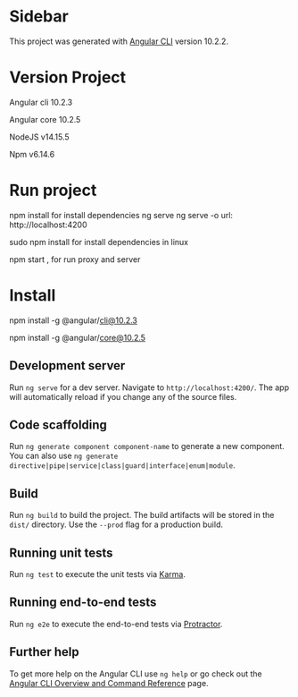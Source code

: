 # Sidebar

This project was generated with [Angular CLI](https://github.com/angular/angular-cli) version 10.2.2.

# Version Project 

Angular cli 10.2.3

Angular core 10.2.5

NodeJS v14.15.5

Npm v6.14.6

# Run project
npm install for install dependencies
ng serve
ng serve -o 
url: http://localhost:4200

sudo npm install for install dependencies in linux

npm start , for run proxy and server

# Install
npm install -g @angular/cli@10.2.3

npm install -g @angular/core@10.2.5

## Development server

Run `ng serve` for a dev server. Navigate to `http://localhost:4200/`. The app will automatically reload if you change any of the source files.

## Code scaffolding

Run `ng generate component component-name` to generate a new component. You can also use `ng generate directive|pipe|service|class|guard|interface|enum|module`.

## Build

Run `ng build` to build the project. The build artifacts will be stored in the `dist/` directory. Use the `--prod` flag for a production build.

## Running unit tests

Run `ng test` to execute the unit tests via [Karma](https://karma-runner.github.io).

## Running end-to-end tests

Run `ng e2e` to execute the end-to-end tests via [Protractor](http://www.protractortest.org/).

## Further help

To get more help on the Angular CLI use `ng help` or go check out the [Angular CLI Overview and Command Reference](https://angular.io/cli) page.
